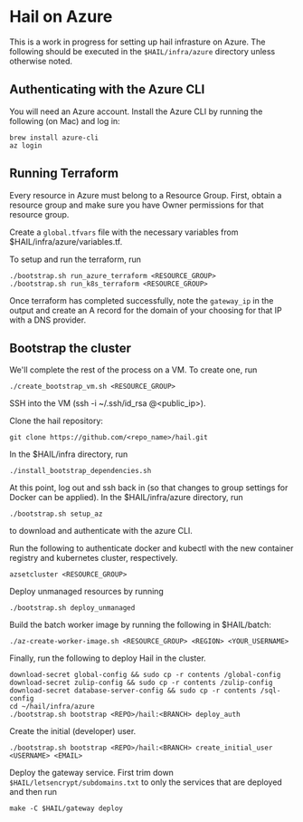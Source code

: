 # Hail on Azure

This is a work in progress for setting up hail infrasture on Azure. The
following should be executed in the `$HAIL/infra/azure` directory unless
otherwise noted.

## Authenticating with the Azure CLI
You will need an Azure account. Install the Azure CLI by running the following
(on Mac) and log in:

```
brew install azure-cli
az login
```

## Running Terraform

Every resource in Azure must belong to a Resource Group. First, obtain
a resource group and make sure you have Owner permissions for that
resource group.

Create a `global.tfvars` file with the necessary variables
from $HAIL/infra/azure/variables.tf.

To setup and run the terraform, run

```
./bootstrap.sh run_azure_terraform <RESOURCE_GROUP>
./bootstrap.sh run_k8s_terraform <RESOURCE_GROUP>
```

Once terraform has completed successfully, note the `gateway_ip` in the
output and create an A record for the domain of your choosing for that
IP with a DNS provider.

## Bootstrap the cluster

We'll complete the rest of the process on a VM. To create one, run

```
./create_bootstrap_vm.sh <RESOURCE_GROUP>
```

SSH into the VM (ssh -i ~/.ssh/id_rsa <username>@<public_ip>).

Clone the hail repository:

```
git clone https://github.com/<repo_name>/hail.git
```

In the $HAIL/infra directory, run

```
./install_bootstrap_dependencies.sh
```

At this point, log out and ssh back in (so that changes to group settings
for Docker can be applied). In the $HAIL/infra/azure directory, run

```
./bootstrap.sh setup_az
```

to download and authenticate with the azure CLI.

Run the following to authenticate docker and kubectl with the new
container registry and kubernetes cluster, respectively.

```
azsetcluster <RESOURCE_GROUP>
```

Deploy unmanaged resources by running

```
./bootstrap.sh deploy_unmanaged
```

Build the batch worker image by running the following in $HAIL/batch:

```
./az-create-worker-image.sh <RESOURCE_GROUP> <REGION> <YOUR_USERNAME>
```

Finally, run the following to deploy Hail in the cluster.

```
download-secret global-config && sudo cp -r contents /global-config
download-secret zulip-config && sudo cp -r contents /zulip-config
download-secret database-server-config && sudo cp -r contents /sql-config
cd ~/hail/infra/azure
./bootstrap.sh bootstrap <REPO>/hail:<BRANCH> deploy_auth
```

Create the initial (developer) user.

```
./bootstrap.sh bootstrap <REPO>/hail:<BRANCH> create_initial_user <USERNAME> <EMAIL>
```

Deploy the gateway service. First trim down `$HAIL/letsencrypt/subdomains.txt`
to only the services that are deployed and then run

```
make -C $HAIL/gateway deploy
```
